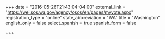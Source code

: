 +++
date = "2016-05-26T21:43:04-04:00"
external_link = "https://wei.sos.wa.gov/agency/osos/en/pages/myvote.aspx"
registration_type = "online"
state_abbreviation = "WA"
title = "Washington"
english_only = false
select_spanish = true
spanish_form = false

+++
